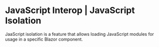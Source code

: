 # JavaScript Interop | JavaScript Isolation

 JaaScript isolation is a feature that allows loading JavaScript modules for usage in a specific Blazor component.
<br>


